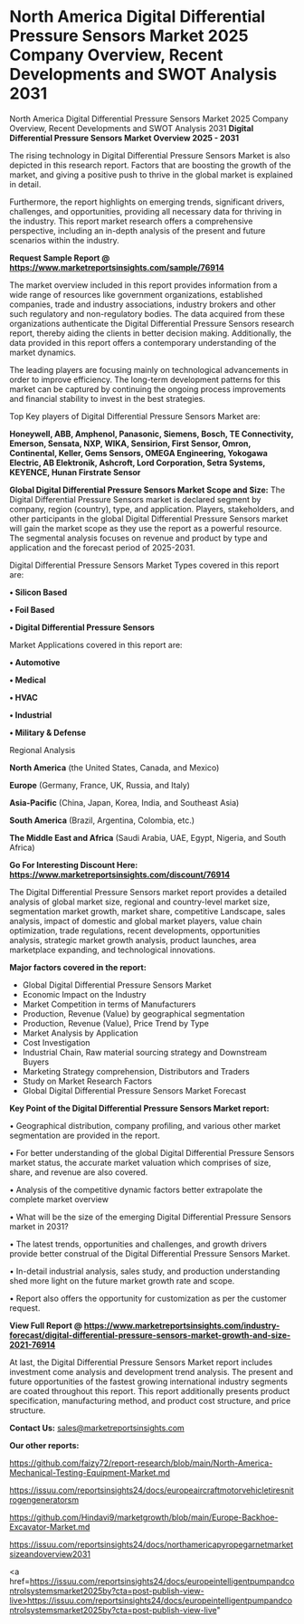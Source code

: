 # North America Digital Differential Pressure Sensors Market 2025 Company Overview, Recent Developments and SWOT Analysis 2031
North America Digital Differential Pressure Sensors Market 2025 Company Overview, Recent Developments and SWOT Analysis 2031
<Strong> Digital Differential Pressure Sensors Market Overview 2025 - 2031</strong>

The rising technology in Digital Differential Pressure Sensors Market is also depicted in this research report. Factors that are boosting the growth of the market, and giving a positive push to thrive in the global market is explained in detail.

Furthermore, the report highlights on emerging trends, significant drivers, challenges, and opportunities, providing all necessary data for thriving in the industry. This report market research offers a comprehensive perspective, including an in-depth analysis of the present and future scenarios within the industry.

<strong>Request Sample Report @ <a href=https://www.marketreportsinsights.com/sample/76914>https://www.marketreportsinsights.com/sample/76914</a></strong>

The market overview included in this report provides information from a wide range of resources like government organizations, established companies, trade and industry associations, industry brokers and other such regulatory and non-regulatory bodies. The data acquired from these organizations authenticate the Digital Differential Pressure Sensors research report, thereby aiding the clients in better decision making. Additionally, the data provided in this report offers a contemporary understanding of the market dynamics.

The leading players are focusing mainly on technological advancements in order to improve efficiency. The long-term development patterns for this market can be captured by continuing the ongoing process improvements and financial stability to invest in the best strategies.

Top Key players of Digital Differential Pressure Sensors Market are:

<strong>Honeywell, ABB, Amphenol, Panasonic, Siemens, Bosch, TE Connectivity, Emerson, Sensata, NXP, WIKA, Sensirion, First Sensor, Omron, Continental, Keller, Gems Sensors, OMEGA Engineering, Yokogawa Electric, AB Elektronik, Ashcroft, Lord Corporation, Setra Systems, KEYENCE, Hunan Firstrate Sensor</strong>

<strong><b>Global Digital Differential Pressure Sensors Market Scope and Size:</b></strong>
The Digital Differential Pressure Sensors market is declared segment by company, region (country), type, and application. Players, stakeholders, and other participants in the global Digital Differential Pressure Sensors market will gain the market scope as they use the report as a powerful resource. The segmental analysis focuses on revenue and product by type and application and the forecast period of 2025-2031.

Digital Differential Pressure Sensors Market Types covered in this report are:

<strong>• Silicon Based

• Foil Based

• Digital Differential Pressure Sensors</strong>

Market Applications covered in this report are:

<strong>• Automotive

• Medical

• HVAC

• Industrial

• Military & Defense</strong> 

Regional Analysis

<strong>North America</strong> (the United States, Canada, and Mexico)

<strong>Europe</strong> (Germany, France, UK, Russia, and Italy)

<strong>Asia-Pacific</strong> (China, Japan, Korea, India, and Southeast Asia)

<strong>South America</strong> (Brazil, Argentina, Colombia, etc.)

<strong>The Middle East and Africa</strong> (Saudi Arabia, UAE, Egypt, Nigeria, and South Africa)

<strong>Go For Interesting Discount Here: <a href=https://www.marketreportsinsights.com/discount/76914>https://www.marketreportsinsights.com/discount/76914</a></strong>

The Digital Differential Pressure Sensors market report provides a detailed analysis of global market size, regional and country-level market size, segmentation market growth, market share, competitive Landscape, sales analysis, impact of domestic and global market players, value chain optimization, trade regulations, recent developments, opportunities analysis, strategic market growth analysis, product launches, area marketplace expanding, and technological innovations.

<strong><b>Major factors covered in the report:</b></strong>
<ul>
  <li>Global Digital Differential Pressure Sensors Market </li>
  <li>Economic Impact on the Industry</li>
  <li>Market Competition in terms of Manufacturers</li>
  <li>Production, Revenue (Value) by geographical segmentation</li>
  <li>Production, Revenue (Value), Price Trend by Type</li>
  <li>Market Analysis by Application</li>
  <li>Cost Investigation</li>
  <li>Industrial Chain, Raw material sourcing strategy and Downstream Buyers</li>
  <li>Marketing Strategy comprehension, Distributors and Traders</li>
  <li>Study on Market Research Factors</li>
  <li>Global Digital Differential Pressure Sensors Market Forecast</li>
</ul>

<strong><b>Key Point of the Digital Differential Pressure Sensors Market report:</b></strong>

• Geographical distribution, company profiling, and various other market segmentation are provided in the report.

• For better understanding of the global Digital Differential Pressure Sensors market status, the accurate market valuation which comprises of size, share, and revenue are also covered.

• Analysis of the competitive dynamic factors better extrapolate the complete market overview

• What will be the size of the emerging Digital Differential Pressure Sensors market in 2031?

• The latest trends, opportunities and challenges, and growth drivers provide better construal of the Digital Differential Pressure Sensors Market.

• In-detail industrial analysis, sales study, and production understanding shed more light on the future market growth rate and scope.

• Report also offers the opportunity for customization as per the customer request.

<strong><b>View Full Report @ <a href=https://www.marketreportsinsights.com/industry-forecast/digital-differential-pressure-sensors-market-growth-and-size-2021-76914>https://www.marketreportsinsights.com/industry-forecast/digital-differential-pressure-sensors-market-growth-and-size-2021-76914</a></b></strong>


At last, the Digital Differential Pressure Sensors Market report includes investment come analysis and development trend analysis. The present and future opportunities of the fastest growing international industry segments are coated throughout this report. This report additionally presents product specification, manufacturing method, and product cost structure, and price structure.

<strong>Contact Us:</strong>
sales@marketreportsinsights.com

<strong>Our other reports:</strong>

<a href=https://github.com/faizy72/report-research/blob/main/North-America-Mechanical-Testing-Equipment-Market.md>https://github.com/faizy72/report-research/blob/main/North-America-Mechanical-Testing-Equipment-Market.md</a>

<a href=https://issuu.com/reportsinsights24/docs/europeaircraftmotorvehicletiresnitrogengeneratorsm>https://issuu.com/reportsinsights24/docs/europeaircraftmotorvehicletiresnitrogengeneratorsm</a>

<a href=https://github.com/Hindavi9/marketgrowth/blob/main/Europe-Backhoe-Excavator-Market.md>https://github.com/Hindavi9/marketgrowth/blob/main/Europe-Backhoe-Excavator-Market.md</a>

<a href=https://issuu.com/reportsinsights24/docs/northamericapyropegarnetmarketsizeandoverview2031>https://issuu.com/reportsinsights24/docs/northamericapyropegarnetmarketsizeandoverview2031</a>

<a href=https://issuu.com/reportsinsights24/docs/europeintelligentpumpandcontrolsystemsmarket2025by?cta=post-publish-view-live>https://issuu.com/reportsinsights24/docs/europeintelligentpumpandcontrolsystemsmarket2025by?cta=post-publish-view-live</a>"
